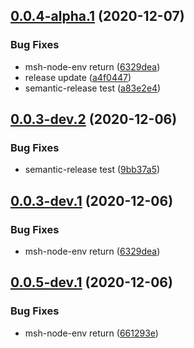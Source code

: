 ## [0.0.4-alpha.1](https://github.com/beecode-rs/msh-node-env/compare/v0.0.3...v0.0.4-alpha.1) (2020-12-07)


### Bug Fixes

* msh-node-env return ([6329dea](https://github.com/beecode-rs/msh-node-env/commit/6329deaf379ed36046b86beba87b3ab86b0c3545))
* release update ([a4f0447](https://github.com/beecode-rs/msh-node-env/commit/a4f0447627e4a2e7e1ebe446bf1e2b2f5d49a529))
* semantic-release test ([a83e2e4](https://github.com/beecode-rs/msh-node-env/commit/a83e2e44fcc08bcdfcf4c645e4e3a1c9a0692ed3))

## [0.0.3-dev.2](https://github.com/beecode-rs/msh-node-env/compare/v0.0.3-dev.1...v0.0.3-dev.2) (2020-12-06)


### Bug Fixes

* semantic-release test ([9bb37a5](https://github.com/beecode-rs/msh-node-env/commit/9bb37a54d7f11205bd05b9cc9a0742370b6c0d25))

## [0.0.3-dev.1](https://github.com/beecode-rs/msh-node-env/compare/v0.0.2...v0.0.3-dev.1) (2020-12-06)


### Bug Fixes

* msh-node-env return ([6329dea](https://github.com/beecode-rs/msh-node-env/commit/6329deaf379ed36046b86beba87b3ab86b0c3545))

## [0.0.5-dev.1](https://github.com/beecode-rs/msh-node-env/compare/v0.0.4...v0.0.5-dev.1) (2020-12-06)


### Bug Fixes

* msh-node-env return ([661293e](https://github.com/beecode-rs/msh-node-env/commit/661293ef0211c134b4a3841584f9049d5eee2756))
